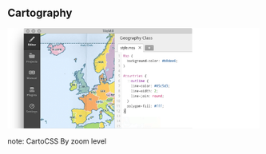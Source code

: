 ##  Cartography

<img style="background:none; border:none; box-shadow:none;" src="resources/hero-tilemill.png">

note:
    CartoCSS
    By zoom level

